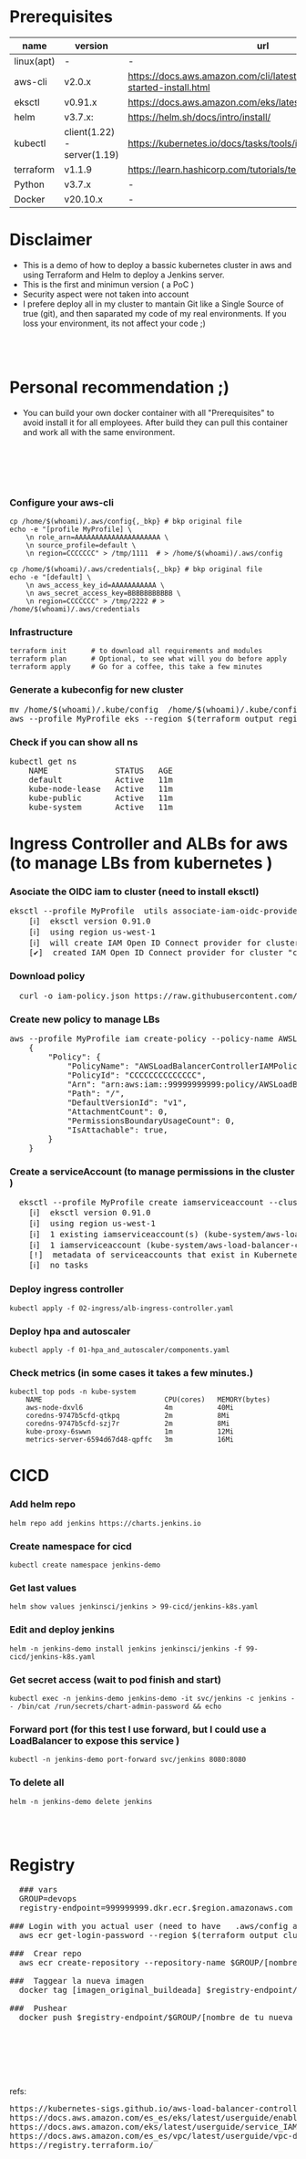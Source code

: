 
# Prerequisites
|name         | version | url   | obs      |
| ---         | ---     |   --- |  ---     |
| linux(apt)  |    -    |   -   | curl jq  |
| aws-cli     | v2.0.x  |https://docs.aws.amazon.com/cli/latest/userguide/getting-started-install.html | - |
| eksctl      | v0.91.x |https://docs.aws.amazon.com/eks/latest/userguide/eksctl.html | - |
| helm        | v3.7.x: |https://helm.sh/docs/intro/install/ | - |
| kubectl     |client(1.22) - server(1.19)| https://kubernetes.io/docs/tasks/tools/install-kubectl-linux/ | - |
| terraform   | v1.1.9  |https://learn.hashicorp.com/tutorials/terraform/install-cli | - |
| Python      | v3.7.x  |   -   | Optional |
| Docker      | v20.10.x|   -   | Optional |


# Disclaimer
- This is a demo of how to deploy a bassic kubernetes cluster in aws and using Terraform and Helm to deploy a Jenkins server.
- This is the first and minimun version ( a PoC )
- Security aspect were not taken into account
- I prefere deploy all in my cluster to mantain Git like a Single Source of true (git), and then saparated my code of my real environments. If you loss your environment, its not affect your code  ;) 


<br><br>

# Personal recommendation    ;) 
- You can build your own docker container with all "Prerequisites" to avoid install it for all employees. After build they can pull this container and work all with the same environment.

<br><br><br><br>


### Configure your aws-cli

	cp /home/$(whoami)/.aws/config{,_bkp} # bkp original file 
	echo -e "[profile MyProfile] \
		\n role_arn=AAAAAAAAAAAAAAAAAAAAA \
		\n source_profile=default \
		\n region=CCCCCCC" > /tmp/1111  # > /home/$(whoami)/.aws/config

	cp /home/$(whoami)/.aws/credentials{,_bkp} # bkp original file 	
	echo -e "[default] \
		\n aws_access_key_id=AAAAAAAAAAA \
		\n aws_secret_access_key=BBBBBBBBBBB \
		\n region=CCCCCCC" > /tmp/2222 # > /home/$(whoami)/.aws/credentials


###  Infrastructure

	terraform init  	# to download all requirements and modules
	terraform plan  	# Optional, to see what will you do before apply
	terraform apply 	# Go for a coffee, this take a few minutes


### Generate a kubeconfig for new cluster
<pre>
mv /home/$(whoami)/.kube/config  /home/$(whoami)/.kube/config_bkp
aws --profile MyProfile eks --region $(terraform output region|jq -r .) update-kubeconfig --name $(terraform output cluster-name|jq -r .)
</pre>

### Check if you can show all ns 
<pre>
kubectl get ns
	NAME              STATUS   AGE
	default           Active   11m
	kube-node-lease   Active   11m
	kube-public       Active   11m
	kube-system       Active   11m
</pre>


# Ingress Controller and ALBs for aws  (to manage LBs from kubernetes )


### Asociate the OIDC iam to cluster  (need to install eksctl)
<pre>
eksctl --profile MyProfile  utils associate-iam-oidc-provider  --region $(terraform output region|jq -r .) --cluster $(terraform output cluster-name|jq -r .) --approve
	[ℹ]  eksctl version 0.91.0
	[ℹ]  using region us-west-1
	[ℹ]  will create IAM Open ID Connect provider for cluster "cluster-demo" in "us-west-1"
	[✔]  created IAM Open ID Connect provider for cluster "cluster-demo" in "us-west-1"
</pre>

### Download policy
<pre>
  curl -o iam-policy.json https://raw.githubusercontent.com/kubernetes-sigs/aws-load-balancer-controller/v2.4.1/docs/install/iam_policy.json
</pre>

### Create new policy to manage LBs
<pre>
aws --profile MyProfile iam create-policy --policy-name AWSLoadBalancerControllerIAMPolicy --policy-document file://iam-policy.json
	{
	    "Policy": {
	        "PolicyName": "AWSLoadBalancerControllerIAMPolicy",
	        "PolicyId": "CCCCCCCCCCCCCC",
	        "Arn": "arn:aws:iam::99999999999:policy/AWSLoadBalancerControllerIAMPolicy",
	        "Path": "/",
	        "DefaultVersionId": "v1",
	        "AttachmentCount": 0,
	        "PermissionsBoundaryUsageCount": 0,
	        "IsAttachable": true,
	    }
	}
</pre>

### Create a serviceAccount (to manage permissions in the cluster )
<pre>
  eksctl --profile MyProfile create iamserviceaccount --cluster=$(terraform output cluster-name|jq -r .) --namespace=kube-system --name=aws-load-balancer- controller --attach-policy-arn=arn:aws:iam::689693960256:policy/AWSLoadBalancerControllerIAMPolicy --override-existing-serviceaccounts --region   $(terraform output region|jq -r .) --approve
  	[ℹ]  eksctl version 0.91.0
  	[ℹ]  using region us-west-1
  	[ℹ]  1 existing iamserviceaccount(s) (kube-system/aws-load-balancer-controller) will be excluded
  	[ℹ]  1 iamserviceaccount (kube-system/aws-load-balancer-controller) was excluded (based on the include/exclude rules)
  	[!]  metadata of serviceaccounts that exist in Kubernetes will be updated, as --override-existing-serviceaccounts was set
  	[ℹ]  no tasks
</pre>

### Deploy ingress controller 

	kubectl apply -f 02-ingress/alb-ingress-controller.yaml


### Deploy hpa and autoscaler

	kubectl apply -f 01-hpa_and_autoscaler/components.yaml


### Check metrics  (in some cases it takes a few minutes.)
	kubectl top pods -n kube-system
		NAME                              CPU(cores)   MEMORY(bytes)   
		aws-node-dxvl6                    4m           40Mi            
		coredns-9747b5cfd-qtkpq           2m           8Mi             
		coredns-9747b5cfd-szj7r           2m           8Mi             
		kube-proxy-6swwn                  1m           12Mi            
		metrics-server-6594d67d48-qpffc   3m           16Mi 




# CICD

### Add helm repo
	helm repo add jenkins https://charts.jenkins.io

### Create namespace for cicd 
	kubectl create namespace jenkins-demo

### Get last values
	helm show values jenkinsci/jenkins > 99-cicd/jenkins-k8s.yaml

### Edit and deploy jenkins
	helm -n jenkins-demo install jenkins jenkinsci/jenkins -f 99-cicd/jenkins-k8s.yaml

### Get secret access (wait to pod finish and start)
	kubectl exec -n jenkins-demo jenkins-demo -it svc/jenkins -c jenkins -- /bin/cat /run/secrets/chart-admin-password && echo

### Forward port (for this test I use forward, but I could use a LoadBalancer to expose this service )
	kubectl -n jenkins-demo port-forward svc/jenkins 8080:8080

### To delete all
	helm -n jenkins-demo delete jenkins 



<br><br>


# Registry

<pre>
  ### vars
  GROUP=devops
  registry-endpoint=999999999.dkr.ecr.$region.amazonaws.com

### Login with you actual user (need to have   .aws/config and .aws/secrets )
  aws ecr get-login-password --region $(terraform output cluster-name|jq -r .) | docker login --username AWS --password-stdin $registry-endpoint

###  Crear repo
  aws ecr create-repository --repository-name $GROUP/[nombre_de_tu_nueva_imagen] --image-scanning-configuration scanOnPush=true --region $region

###  Taggear la nueva imagen
  docker tag [imagen_original_buildeada] $registry-endpoint/$GROUP/[nombre_de_tu_nueva_imagen]:[TAG]

###  Pushear
  docker push $registry-endpoint/$GROUP/[nombre_de_tu_nueva_imagen]
</pre>







<br><br><br><br><br>




refs:
<pre>
https://kubernetes-sigs.github.io/aws-load-balancer-controller/v2.4/deploy/installation/
https://docs.aws.amazon.com/es_es/eks/latest/userguide/enable-iam-roles-for-service-accounts.html
https://docs.aws.amazon.com/eks/latest/userguide/service_IAM_role.html
https://docs.aws.amazon.com/es_es/vpc/latest/userguide/vpc-dns.html
https://registry.terraform.io/
</pre>




